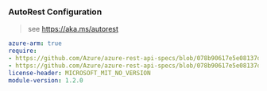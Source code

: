 ### AutoRest Configuration

> see https://aka.ms/autorest

``` yaml
azure-arm: true
require:
- https://github.com/Azure/azure-rest-api-specs/blob/078b90617e5e08137d0395963bd4119f4561a910/specification/imagebuilder/resource-manager/readme.md
- https://github.com/Azure/azure-rest-api-specs/blob/078b90617e5e08137d0395963bd4119f4561a910/specification/imagebuilder/resource-manager/readme.go.md
license-header: MICROSOFT_MIT_NO_VERSION
module-version: 1.2.0

```